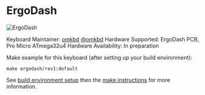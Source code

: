 # ErgoDash

![ErgoDash](https://i.imgur.com/ZyI592o.jpg)

Keyboard Maintainer: [omkbd](https://github.com/omkbd) [@omkbd](https://twitter.com/omkbd)
Hardware Supported: ErgoDash PCB, Pro Micro ATmega32u4
Hardware Availability: In preparation

Make example for this keyboard (after setting up your build environment):

    make ergodash/rev1:default

See [build environment setup](https://docs.qmk.fm/#/getting_started_build_tools) then the [make instructions](https://docs.qmk.fm/#/getting_started_make_guide) for more information.
